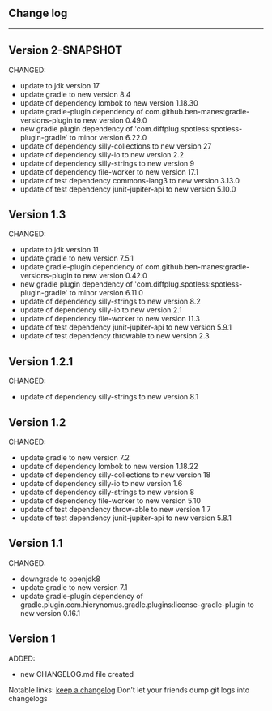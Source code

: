 ## Change log
----------------------

Version 2-SNAPSHOT
-------------

CHANGED:

- update to jdk version 17
- update gradle to new version 8.4
- update of dependency lombok to new version 1.18.30
- update gradle-plugin dependency of com.github.ben-manes:gradle-versions-plugin to new version 0.49.0
- new gradle plugin dependency of 'com.diffplug.spotless:spotless-plugin-gradle' to minor version 6.22.0
- update of dependency silly-collections to new version 27
- update of dependency silly-io to new version 2.2
- update of dependency silly-strings to new version 9
- update of dependency file-worker to new version 17.1
- update of test dependency commons-lang3 to new version 3.13.0
- update of test dependency junit-jupiter-api to new version 5.10.0

Version 1.3
-------------

CHANGED:

- update to jdk version 11
- update gradle to new version 7.5.1
- update gradle-plugin dependency of com.github.ben-manes:gradle-versions-plugin to new version 0.42.0
- new gradle plugin dependency of 'com.diffplug.spotless:spotless-plugin-gradle' to minor version 6.11.0
- update of dependency silly-strings to new version 8.2
- update of dependency silly-io to new version 2.1
- update of dependency file-worker to new version 11.3
- update of test dependency junit-jupiter-api to new version 5.9.1
- update of test dependency throwable to new version 2.3

Version 1.2.1
-------------

CHANGED:

- update of dependency silly-strings to new version 8.1

Version 1.2
-------------

CHANGED:

- update gradle to new version 7.2
- update of dependency lombok to new version 1.18.22
- update of dependency silly-collections to new version 18
- update of dependency silly-io to new version 1.6
- update of dependency silly-strings to new version 8
- update of dependency file-worker to new version 5.10
- update of test dependency throw-able to new version 1.7
- update of test dependency junit-jupiter-api to new version 5.8.1

Version 1.1
-------------

CHANGED:

- downgrade to openjdk8
- update gradle to new version 7.1
- update gradle-plugin dependency of gradle.plugin.com.hierynomus.gradle.plugins:license-gradle-plugin to new version 0.16.1

Version 1
-------------

ADDED:

- new CHANGELOG.md file created

Notable links:
[keep a changelog](http://keepachangelog.com/en/1.0.0/) Don’t let your friends dump git logs into
changelogs
